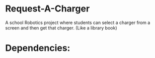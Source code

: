 # Request-A-Charger

A school Robotics project where students can select a charger from a screen and then get that charger. (Like a library book)

# Dependencies:
